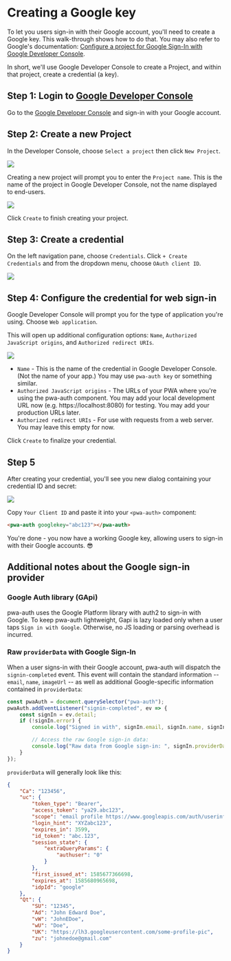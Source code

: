 # Creating a Google key

To let you users sign-in with their Google account, you'll need to create a Google key. This walk-through shows how to do that. You may also refer to Google's documentation: [Configure a project for Google Sign-In with Google Developer Console](https://developers.google.com/identity/sign-in/web/sign-in#before_you_begin).

In short, we'll use Google Developer Console to create a Project, and within that project, create a credential (a key). 

## Step 1: Login to <a href="https://console.developers.google.com/">Google Developer Console</a>

Go to the <a href="https://console.developers.google.com/">Google Developer Console</a> and sign-in with your Google account.

## Step 2: Create a new Project

In the Developer Console, choose `Select a project` then click `New Project`.

<img loading="lazy" src="/assets/google-new-project.png" />

Creating a new project will prompt you to enter the `Project name`. This is the name of the project in Google Developer Console, not the name displayed to end-users. 

<img loading="lazy" src="/assets/google-create-proj.png" />

Click `Create` to finish creating your project.

## Step 3: Create a credential

On the left navigation pane, choose `Credentials`. Click `+ Create Credentials` and from the dropdown menu, choose `OAuth client ID`.

<img loading="lazy" src="/assets/google-create-cred.png" />

## Step 4: Configure the credential for web sign-in

Google Developer Console will prompt you for the type of application you're using. Choose `Web application`.

This will open up additional configuration options: `Name`, `Authorized JavaScript origins`, and `Authorized redirect URIs`.

<img loading="lazy" src="/assets/google-configure-cred.png"/>

- `Name` - This is the name of the credential in Google Developer Console. (Not the name of your app.) You may use `pwa-auth key` or something similar.
- `Authorized JavaScript origins` - The URLs of your PWA where you're using the pwa-auth component. You may add your local development URL now (e.g. https://localhost:8080) for testing. You may add your production URLs later.
- `Authorized redirect URIs` - For use with requests from a web server. You may leave this empty for now.

Click `Create` to finalize your credential.

## Step 5

After creating your credential, you'll see you new dialog containing your credential ID and secret:

<img loading="lazy" src="/assets/google-copy-key.png" />

Copy `Your Client ID` and paste it into your `<pwa-auth>` component:

```html
<pwa-auth googlekey="abc123"></pwa-auth>
```

You're done - you now have a working Google key, allowing users to sign-in with their Google accounts. 😎

## Additional notes about the Google sign-in provider

### Google Auth library (GApi)

pwa-auth uses the Google Platform library with auth2 to sign-in with Google. To keep pwa-auth lightweight, Gapi is lazy loaded only when a user taps `Sign in with Google`. Otherwise, no JS loading or parsing overhead is incurred.

### Raw `providerData` with Google Sign-In

When a user signs-in with their Google account, pwa-auth will dispatch the `signin-completed` event. This event will contain the standard information -- `email`, `name`, `imageUrl` -- as well as additional Google-specific information contained in `providerData`:

```javascript
const pwaAuth = document.querySelector("pwa-auth");
pwaAuth.addEventListener("signin-completed", ev => {
    const signIn = ev.detail;
    if (!signIn.error) {
        console.log("Signed in with", signIn.email, signIn.name, signIn.imageUrl);

        // Access the raw Google sign-in data:
        console.log("Raw data from Google sign-in: ", signIn.providerData);
    }
});
```

`providerData` will generally look like this:

```JSON
{
    "Ca": "123456",
    "uc": {
        "token_type": "Bearer",
        "access_token": "ya29.abc123",
        "scope": "email profile https://www.googleapis.com/auth/userinfo.email https://www.googleapis.com/auth/userinfo.profile openid",
        "login_hint": "XYZabc123",
        "expires_in": 3599,
        "id_token": "abc.123",
        "session_state": {
            "extraQueryParams": {
                "authuser": "0"
            }
        },
        "first_issued_at": 1585677366698,
        "expires_at": 1585680965698,
        "idpId": "google"
    },
    "Qt": {
        "SU": "12345",
        "Ad": "John Edward Doe",
        "vW": "JohnEDoe",
        "wU": "Doe",
        "UK": "https://lh3.googleusercontent.com/some-profile-pic",
        "zu": "johnedoe@gmail.com"
    }
}
```